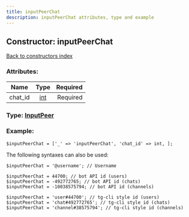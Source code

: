 ```yaml
---
title: inputPeerChat
description: inputPeerChat attributes, type and example
---
```

## Constructor: inputPeerChat  
[Back to constructors index](index.md)



### Attributes:

| Name     |    Type       | Required |
|----------|:-------------:|---------:|
|chat\_id|[int](../types/int.md) | Required|



### Type: [InputPeer](../types/InputPeer.md)


### Example:

```
$inputPeerChat = ['_' => 'inputPeerChat', 'chat_id' => int, ];
```  

The following syntaxes can also be used:

```
$inputPeerChat = '@username'; // Username

$inputPeerChat = 44700; // bot API id (users)
$inputPeerChat = -492772765; // bot API id (chats)
$inputPeerChat = -10038575794; // bot API id (channels)

$inputPeerChat = 'user#44700'; // tg-cli style id (users)
$inputPeerChat = 'chat#492772765'; // tg-cli style id (chats)
$inputPeerChat = 'channel#38575794'; // tg-cli style id (channels)
```